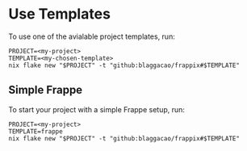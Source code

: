 # Use Templates

To use one of the avialable project templates, run:

```console
PROJECT=<my-project>
TEMPLATE=<my-chosen-template>
nix flake new "$PROJECT" -t "github:blaggacao/frappix#$TEMPLATE"
```

## Simple Frappe

To start your project with a simple Frappe setup, run:

```console
PROJECT=<my-project>
TEMPLATE=frappe
nix flake new "$PROJECT" -t "github:blaggacao/frappix#$TEMPLATE"
```

